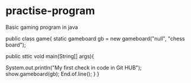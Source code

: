 # practise-program
Basic gaming program in java

public class game{
static gameboard gb = new gameboard("null", "chess board");

public sttic void main(String[] args){

System.out.println("My first check in code in Git HUB");
show.gameboard(gb);
End.of.line();
}
}
